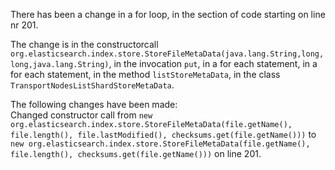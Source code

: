 There has been a change in a for loop, in the section of code starting on line nr 201.
  
The change is in the constructorcall ```org.elasticsearch.index.store.StoreFileMetaData(java.lang.String,long,long,java.lang.String)```, in the invocation ```put```, in a for each statement, in a for each statement, in the method ```listStoreMetaData```, in the class ```TransportNodesListShardStoreMetaData```.
  
The following changes have been made:  
Changed constructor call from ```new org.elasticsearch.index.store.StoreFileMetaData(file.getName(), file.length(), file.lastModified(), checksums.get(file.getName()))``` to ```new org.elasticsearch.index.store.StoreFileMetaData(file.getName(), file.length(), checksums.get(file.getName()))``` on line 201.  
